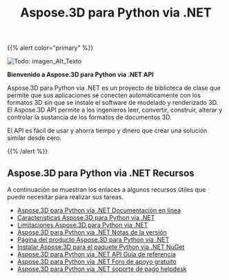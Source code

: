 ﻿---
title: Aspose.3D para Python via .NET
type: docs
description: Aspose.3D para Python via .NET es un proyecto de biblioteca de clase que permite que sus aplicaciones se conecten automáticamente con los formatos 3D sin que se instale el software de modelado y renderizado 3D. El Aspose.3D API permite a los ingenieros leer, convertir, construir, alterar y controlar la sustancia de los formatos de documentos 3D.
weight: 30
url: /es/python-net/
is_root: true
---
{{% alert color="primary" %}} 

![Todo: imagen_Alt_Texto](home_1.png)

**Bienvenido a Aspose.3D para Python via .NET API**

Aspose.3D para Python via .NET es un proyecto de biblioteca de clase que permite que sus aplicaciones se conecten automáticamente con los formatos 3D sin que se instale el software de modelado y renderizado 3D. El Aspose.3D API permite a los ingenieros leer, convertir, construir, alterar y controlar la sustancia de los formatos de documentos 3D.

El API es fácil de usar y ahorra tiempo y dinero que crear una solución similar desde cero.

{{% /alert %}} 
## **Aspose.3D para Python via .NET Recursos**
A continuación se muestran los enlaces a algunos recursos útiles que puede necesitar para realizar sus tareas.

- [Aspose.3D para Python via .NET Documentación en línea](/3d/es/python-net/)
- [Características Aspose.3D para Python via .NET](/3d/es/python-net/product-overview/#productoverview-richfeatures)
- [Limitaciones Aspose.3D para Python via .NET](/3d/es/python-net/installation/#installation-systemrequirements)
- [Aspose.3D para Python via .NET Notas de la versión](/3d/es/python-net/release-notes/)
- [Página del producto Aspose.3D para Python via .NET](https://products.aspose.com/3d/python-net/)
- [Instalar Aspose.3D para el paquete Python via .NET NuGet](https://www.nuget.org/packages/Aspose.3D/)
- [Aspose.3D para Python via .NET API Guía de referencia](https://reference.aspose.com/3d/net)
- [Aspose.3D para Python via .NET Foro de apoyo gratuito](https://forum.aspose.com/c/3d/18)
- [Aspose.3D para Python via .NET soporte de pago helpdesk](https://helpdesk.aspose.com/)

